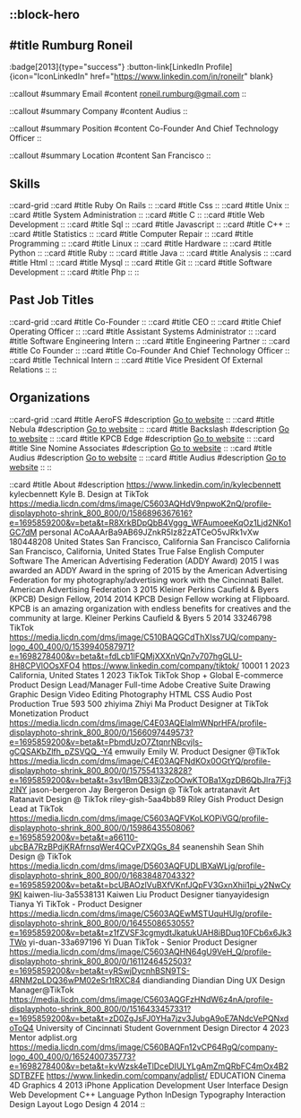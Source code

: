 ::block-hero
---
#title
Rumburg Roneil
---

:badge[2013]{type="success"}
:button-link[LinkedIn Profile]{icon="IconLinkedIn" href="https://www.linkedin.com/in/roneilr" blank}

::callout
#summary
Email
#content
roneil.rumburg@gmail.com
::

::callout
#summary
Company
#content
Audius
::

::callout
#summary
Position
#content
Co-Founder And Chief Technology Officer
::

::callout
#summary
Location
#content
San Francisco
::

## Skills
::card-grid
::card
#title
Ruby On Rails
::
::card
#title
Css
::
::card
#title
Unix
::
::card
#title
System Administration
::
::card
#title
C
::
::card
#title
Web Development
::
::card
#title
Sql
::
::card
#title
Javascript
::
::card
#title
C++
::
::card
#title
Statistics
::
::card
#title
Computer Repair
::
::card
#title
Programming
::
::card
#title
Linux
::
::card
#title
Hardware
::
::card
#title
Python
::
::card
#title
Ruby
::
::card
#title
Java
::
::card
#title
Analysis
::
::card
#title
Html
::
::card
#title
Mysql
::
::card
#title
Git
::
::card
#title
Software Development
::
::card
#title
Php
::
::

## Past Job Titles
::card-grid
::card
#title
Co-Founder
::
::card
#title
CEO
::
::card
#title
Chief Operating Officer
::
::card
#title
Assistant Systems Administrator
::
::card
#title
Software Engineering Intern
::
::card
#title
Engineering Partner
::
::card
#title
Co Founder
::
::card
#title
Co-Founder And Chief Technology Officer
::
::card
#title
Technical Intern
::
::card
#title
Vice President Of External Relations
::
::

## Organizations
::card-grid
::card
#title
AeroFS
#description
[Go to website](aerofs.com)
::
::card
#title
Nebula
#description
[Go to website](nebula.com)
::
::card
#title
Backslash
#description
[Go to website](backslash.io)
::
::card
#title
KPCB Edge
#description
[Go to website](kpcbedge.com)
::
::card
#title
Sine Nomine Associates
#description
[Go to website](sinenomine.net)
::
::card
#title
Audius
#description
[Go to website](audius.co)
::
::card
#title
Audius
#description
[Go to website](audius.co)
::
::

::card
#title
About
#description
https://www.linkedin.com/in/kylecbennett kylecbennett Kyle B. Design at TikTok https://media.licdn.com/dms/image/C5603AQHdV9npwoK2nQ/profile-displayphoto-shrink_800_800/0/1586896367616?e=1695859200&v=beta&t=R8XrkBDpQbB4Vggg_WFAumoeeKqOz1Ljd2NKo1GC7dM personal ACoAAArBa9AB69JZnkR5Iz82zATCeO5vJRk1vXw 180448208 United States San Francisco, California San Francisco California San Francisco, California, United States True False English Computer Software The American Advertising Federation (ADDY Award) 2015 I was awarded an ADDY Award in the spring of 2015 by the American Advertising Federation for my photography/advertising work with the Cincinnati Ballet. American Advertising Federation 3 2015 Kleiner Perkins Caufield & Byers (KPCB) Design Fellow, 2014 2014 KPCB Design Fellow working at Flipboard. KPCB is an amazing organization with endless benefits for creatives and the community at large. Kleiner Perkins Caufield & Byers 5 2014 33246798 TikTok https://media.licdn.com/dms/image/C510BAQGCdThXIss7UQ/company-logo_400_400/0/1539940587971?e=1698278400&v=beta&t=fdLcb1lFQMjXXXnVQn7v707hgGLU-8H8CPVlOOsXFO4 https://www.linkedin.com/company/tiktok/ 10001 1 2023 California, United States 1 2023 TikTok TikTok Shop + Global E-commerce Product Design Lead/Manager Full-time Adobe Creative Suite Drawing Graphic Design Video Editing Photography HTML CSS Audio Post Production True 593 500 zhiyima Zhiyi Ma Product Designer at TikTok Monetization Product https://media.licdn.com/dms/image/C4E03AQEIaImWNprHFA/profile-displayphoto-shrink_800_800/0/1566097449573?e=1695859200&v=beta&t=PbmdUzO7ZtqnrNBcvjIs-gCQSAKbZlfh_pZSVQQ_-Y4 emwuily Emily W. Product Designer @TikTok https://media.licdn.com/dms/image/C4E03AQFNdKOx0OGtYQ/profile-displayphoto-shrink_800_800/0/1575541332828?e=1695859200&v=beta&t=3sv1BmQB33jZzoOOwKTOBa1XgzDB6QbJlra7Fj3zINY jason-bergeron Jay Bergeron Design @ TikTok artratanavit Art Ratanavit Design @ TikTok riley-gish-5aa4bb89 Riley Gish Product Design Lead at TikTok https://media.licdn.com/dms/image/C5603AQFVKoLKOPiVGQ/profile-displayphoto-shrink_800_800/0/1598643550806?e=1695859200&v=beta&t=a66110-ubcBA7RzBPdjKRAfrnsqWer4QCvPZXQGs_84 seanenshih Sean Shih Design @ TikTok https://media.licdn.com/dms/image/D5603AQFUDLlBXaWLjg/profile-displayphoto-shrink_800_800/0/1683848704332?e=1695859200&v=beta&t=bcUBAOzlVuBXfVKnfJQpFV3GxnXhii1pi_y2NwCy9KI kaiwen-liu-3a5538131 Kaiwen Liu Product Designer tianyayidesign Tianya Yi TikTok - Product Designer https://media.licdn.com/dms/image/C5603AQEwMSTUquHUIg/profile-displayphoto-shrink_800_800/0/1645508653055?e=1695859200&v=beta&t=z1fZVSF3cgmydtJkatukUAH8iBDuq10FCb6x6Jk3TWo yi-duan-33a697196 Yi Duan TikTok - Senior Product Designer https://media.licdn.com/dms/image/C5603AQHN64gU9VeH_Q/profile-displayphoto-shrink_800_800/0/1611246452503?e=1695859200&v=beta&t=yRSwjDycnhBSN9TS-4RNM2pLDQ36wPM02eSr1tRXC84 diandianding Diandian Ding UX Design Manager@TikTok https://media.licdn.com/dms/image/C5603AQGFzHNdW6z4nA/profile-displayphoto-shrink_800_800/0/1516433457331?e=1695859200&v=beta&t=zD0ZgJsFJ0YHa7jzv3JubgA9oE7ANdcVePQNxdoToQ4 University of Cincinnati Student Government Design Director 4 2023 Mentor adplist.org https://media.licdn.com/dms/image/C560BAQFn12vCP64RgQ/company-logo_400_400/0/1652400735773?e=1698278400&v=beta&t=kvWzsk4eTlDceDIULYLgAmZmQRbFC4mOx4B2SDTBZFE https://www.linkedin.com/company/adplist/ EDUCATION Cinema 4D Graphics 4 2013 iPhone Application Development User Interface Design Web Development C++ Language Python InDesign Typography Interaction Design Layout Logo Design 4 2014
::
